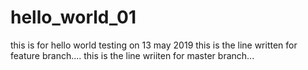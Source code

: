 # hello_world_01
this is for hello world testing on 13 may 2019
this is the line written for feature branch....
this is the line wriiten for master branch...
